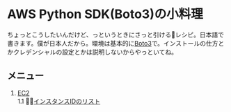 # AWS Python SDK(Boto3)の小料理
ちょっとこうしたいんだけど、っというときにさっと引けるレシピ。日本語で書きます。僕が日本人だから。環境は基本的に[Boto3](https://aws.amazon.com/jp/sdk-for-python/ "Boto3")で。インストールの仕方とかクレデンシャルの設定とかは説明しないからやっといてね。

## メニュー
1. [EC2](./ec2)  
    1.1 [インスタンスIDのリスト](./ec2/list_instance_id)  
